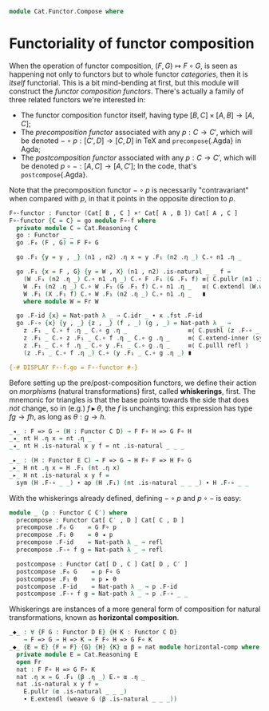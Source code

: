 <!--
```agda
open import Cat.Functor.Naturality
open import Cat.Instances.Product
open import Cat.Functor.Base
open import Cat.Prelude

import Cat.Functor.Reasoning as Fr
import Cat.Reasoning
import Cat.Morphism

open Functor
open _=>_
```
-->

```agda
module Cat.Functor.Compose where
```

# Functoriality of functor composition

When the operation of functor composition, $(F, G) \mapsto F \circ G$,
is seen as happening not only to functors but to whole functor
_categories_, then it is _itself_ functorial. This is a bit mind-bending
at first, but this module will construct the _functor composition
functors_. There's actually a family of three related functors we're
interested in:

- The functor composition functor itself, having type $[B, C] \times [A,
B] \to [A,C]$;
- The _precomposition functor_ associated with any $p : C \to C'$, which
will be denoted $- \circ p : [C', D] \to [C,D]$ in TeX and `precompose`{.Agda} in Agda;
- The _postcomposition functor_ associated with any $p : C \to C'$,
which will be denoted $p \circ - : [A,C] \to [A,C']$; In the code, that's
`postcompose`{.Agda}.

Note that the precomposition functor $- \circ p$ is necessarily
"contravariant" when compared with $p$, in that it points in the
opposite direction to $p$.

<!--
```agda
private variable
  o ℓ : Level
  A B C C′ D E : Precategory o ℓ
  F G H K : Functor C D
  α β γ : F => G
```
-->

```agda
F∘-functor : Functor (Cat[ B , C ] ×ᶜ Cat[ A , B ]) Cat[ A , C ]
F∘-functor {C = C} = go module F∘-f where
  private module C = Cat.Reasoning C
  go : Functor _ _
  go .F₀ (F , G) = F F∘ G

  go .F₁ {y = y , _} (n1 , n2) .η x = y .F₁ (n2 .η _) C.∘ n1 .η _

  go .F₁ {x = F , G} {y = W , X} (n1 , n2) .is-natural _ _ f =
    (W .F₁ (n2 .η _) C.∘ n1 .η _) C.∘ F .F₁ (G .F₁ f) ≡⟨ C.pullr (n1 .is-natural _ _ _) ⟩
    W .F₁ (n2 .η _) C.∘ W .F₁ (G .F₁ f) C.∘ n1 .η _   ≡⟨ C.extendl (W.weave (n2 .is-natural _ _ _)) ⟩
    W .F₁ (X .F₁ f) C.∘ W .F₁ (n2 .η _) C.∘ n1 .η _   ∎
    where module W = Fr W

  go .F-id {x} = Nat-path λ _ → C.idr _ ∙ x .fst .F-id
  go .F-∘ {x} {y , _} {z , _} (f , _) (g , _) = Nat-path λ _ →
    z .F₁ _ C.∘ f .η _ C.∘ g .η _                 ≡⟨ C.pushl (z .F-∘ _ _) ⟩
    z .F₁ _ C.∘ z .F₁ _ C.∘ f .η _ C.∘ g .η _     ≡⟨ C.extend-inner (sym (f .is-natural _ _ _)) ⟩
    z .F₁ _ C.∘ f .η _ C.∘ y .F₁ _ C.∘ g .η _     ≡⟨ C.pulll refl ⟩
    (z .F₁ _ C.∘ f .η _) C.∘ (y .F₁ _ C.∘ g .η _) ∎

{-# DISPLAY F∘-f.go = F∘-functor #-}
```

Before setting up the pre/post-composition functors, we define their
action on _morphisms_ (natural transformations) first, called
**whiskerings**, first. The mnemonic for triangles is that the base
points towards the side that does _not_ change, so in (e.g.) $f
\blacktriangleright \theta$, the $f$ is unchanging: this expression has
type $fg \to fh$, as long as $\theta : g \to h$.

```agda
_◂_ : F => G → (H : Functor C D) → F F∘ H => G F∘ H
_◂_ nt H .η x = nt .η _
_◂_ nt H .is-natural x y f = nt .is-natural _ _ _

_▸_ : (H : Functor E C) → F => G → H F∘ F => H F∘ G
_▸_ H nt .η x = H .F₁ (nt .η x)
_▸_ H nt .is-natural x y f =
  sym (H .F-∘ _ _) ∙ ap (H .F₁) (nt .is-natural _ _ _) ∙ H .F-∘ _ _
```

With the whiskerings already defined, defining $- \circ p$ and $p \circ -$ is easy:

```agda
module _ (p : Functor C C′) where
  precompose : Functor Cat[ C′ , D ] Cat[ C , D ]
  precompose .F₀ G    = G F∘ p
  precompose .F₁ θ    = θ ◂ p
  precompose .F-id    = Nat-path λ _ → refl
  precompose .F-∘ f g = Nat-path λ _ → refl

  postcompose : Functor Cat[ D , C ] Cat[ D , C′ ]
  postcompose .F₀ G    = p F∘ G
  postcompose .F₁ θ    = p ▸ θ
  postcompose .F-id    = Nat-path λ _ → p .F-id
  postcompose .F-∘ f g = Nat-path λ _ → p .F-∘ _ _
```

Whiskerings are instances of a more general form of composition for
natural transformations, known as **horizontal composition**.

```agda
_◆_ : ∀ {F G : Functor D E} {H K : Functor C D}
    → F => G → H => K → F F∘ H => G F∘ K
_◆_ {E = E} {F = F} {G} {H} {K} α β = nat module horizontal-comp where
  private module E = Cat.Reasoning E
  open Fr
  nat : F F∘ H => G F∘ K
  nat .η x = G .F₁ (β .η _) E.∘ α .η _
  nat .is-natural x y f =
    E.pullr (α .is-natural _ _ _)
    ∙ E.extendl (weave G (β .is-natural _ _ _))
```

<!--
```agda
{-# DISPLAY horizontal-comp.nat f g = f ◆ g #-}
```
-->

<!--
[TODO: Reed M, 13/02/2023] Add whiskering reasoning combinators!
-->

<!--
```agda
module _ {F G : Functor C D} where
  open Cat.Morphism
  open Fr

  _◂ni_ : F ≅ⁿ G → (H : Functor B C) → (F F∘ H) ≅ⁿ (G F∘ H)
  (α ◂ni H) = make-iso _ (α .to ◂ H) (α .from ◂ H)
    (Nat-path λ _ → α .invl ηₚ _)
    (Nat-path λ _ → α .invr ηₚ _)

  _▸ni_ : (H : Functor D E) → F ≅ⁿ G → (H F∘ F) ≅ⁿ (H F∘ G)
  (H ▸ni α) = make-iso _ (H ▸ α .to) (H ▸ α .from)
    (Nat-path λ _ → annihilate H (α .invl ηₚ _))
    (Nat-path λ _ → annihilate H (α .invr ηₚ _))
```
-->

<!--
```agda
◂-distribl : (α ∘nt β) ◂ H ≡ (α ◂ H) ∘nt (β ◂ H)
◂-distribl = Nat-path λ _ → refl

▸-distribr : F ▸ (α ∘nt β) ≡ (F ▸ α) ∘nt (F ▸ β)
▸-distribr {F = F} = Nat-path λ _ → F .F-∘ _ _

module _ where
  open Cat.Reasoning

  -- [TODO: Reed M, 14/03/2023] Extend the coherence machinery to handle natural
  -- isos.
  ni-assoc : {F : Functor D E} {G : Functor C D} {H : Functor B C}
         → (F F∘ G F∘ H) ≅ⁿ ((F F∘ G) F∘ H)
  ni-assoc {E = E} = to-natural-iso λ where
    .make-natural-iso.eta _ → E .id
    .make-natural-iso.inv _ → E .id
    .make-natural-iso.eta∘inv _ → E .idl _
    .make-natural-iso.inv∘eta _ → E .idl _
    .make-natural-iso.natural _ _ _ → E .idr _ ∙ sym (E .idl _)
```
-->
